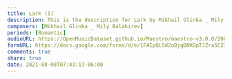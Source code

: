 ```yaml
---
title: Lark (1)
description: This is the description for Lark by Mikhail Glinka _ Mily Balakirev
composers: [Mikhail Glinka _ Mily Balakirev]
periods: [Romantic]
audioURL: https://OpenMusicDataset.github.io/Maestro/maestro-v3.0.0/2008/MIDI-Unprocessed_02_R1_2008_01-05_ORIG_MID--AUDIO_02_R1_2008_wav--5.midi
formURL: https://docs.google.com/forms/d/e/1FAIpQLSd2oBjqDNKGpTJZra5CZIQvJPPh-zsRGFunJvhouZXyAW55nQ/viewform
comments: true
share: true
date: 2021-08-08T07:43:13-06:00
---
```

